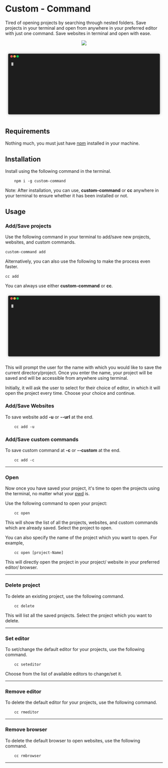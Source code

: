 # Custom - Command
Tired of opening projects by searching through nested folders. Save projects in your terminal and open from anywhere in your preferred editor with just one command. Save websites in terminal and open with ease. 

<div align="center" >

<a href="https://www.npmjs.com/package/custom-command"><img src="https://nodei.co/npm/custom-command.png"></a>

![](cc_add_dir.gif)

</div>



## Requirements
Nothing much, you must just have [npm](https://www.npmjs.com/) installed in your machine.

## Installation
Install using the following command in the terminal.

```
    npm i -g custom-command
```

Note: After installation, you can use, **custom-command** or **cc** anywhere in your terminal to ensure whether it has been installed or not.
    
## Usage

### Add/Save projects
Use the following command in your terminal to add/save new projects, websites, and custom commands.

    custom-command add
    
Alternatively, you can also use the following to make the process even faster. 

    cc add
    
You can always use either **custom-command** or **cc**.

![](cc_add_dir.gif)


This will prompt the user for the name with which you would like to save the current directory/project. Once you enter the name, your project will be saved and will be accessible from anywhere using terminal.

Initially, it will ask the user to select for their choice of editor, in which it will open the project every time. Choose your choice and continue.


### Add/Save Websites

To save website add **-u** or **--url** at the end.

```
    cc add -u
```

### Add/Save custom commands

To save custom command at **-c** or **--custom**  at the end.

```
    cc add -c
```

-----------------

### Open 
Now once you have saved your project, it's time to open the projects using the terminal, no matter what your [pwd](https://en.wikipedia.org/wiki/Working_directory) is.

Use the following command to open your project:

```
    cc open
```

This will show the list of all the projects, websites, and custom commands which are already saved. Select the project to open.

You can also specify the name of the project which you want to open.
For example,
```
    cc open [project-Name]
```

This will directly open the project in your project/ website in your preferred editor/ browser.

----------------

### Delete project
To delete an existing project, use the following command.

```
    cc delete
```   
This will list all the saved projects. Select the project which you want to delete.

----------------

### Set editor
To set/change the default editor for your projects, use the following command.

```
    cc seteditor
```

 Choose from the list of available editors to change/set it.

-----------------------

### Remove editor
To delete the default editor for your projects, use the following command.

```
    cc rmeditor
```

-----------------------

### Remove browser
To delete the default browser to open websites, use the following command.

```
    cc rmbrowser
```


 ------------







